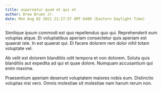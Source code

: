 ```yaml
---
title: aspernatur quod et qui et
author: Drew Bruen Jr.
date: Mon Aug 02 2021 21:27:57 GMT-0400 (Eastern Daylight Time)
---
```

Similique ipsum commodi est quo repellendus quo qui. Reprehenderit eum voluptas atque. Et voluptatibus aperiam consectetur quis aperiam est quaerat iste. In est quaerat qui. Et facere dolorem rem dolor nihil totam voluptate vel.

 Ab velit est dolorem blanditiis odit tempora et non dolorem. Soluta quis blanditiis aut expedita ad qui et quae dolore. Numquam accusantium qui enim maxime.

 Praesentium aperiam deserunt voluptatem maiores nobis eum. Distinctio voluptas nisi vero. Omnis molestiae sit molestiae nam harum rerum non.